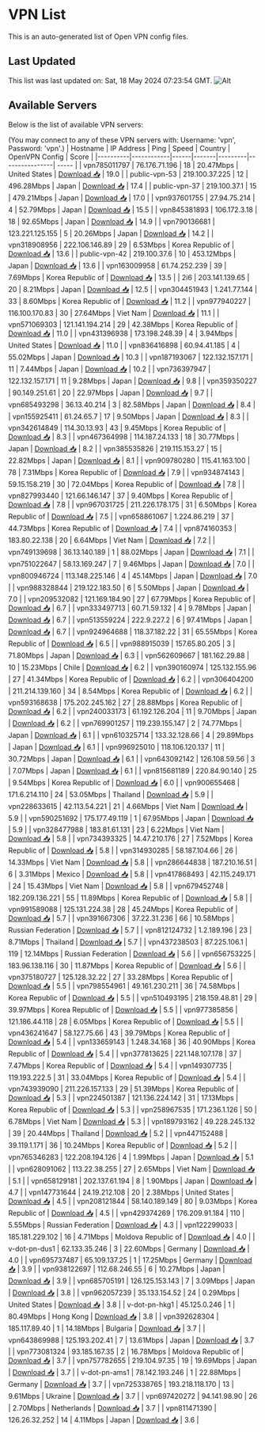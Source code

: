 # VPN List

This is an auto-generated list of Open VPN config files.

## Last Updated

This list was last updated on: Sat, 18 May 2024 07:23:54 GMT.
![Alt](https://repobeats.axiom.co/api/embed/186b98318ef1479477931607c1ad7d823f12451f.svg "Repobeats analytics image")

## Available Servers

Below is the list of available VPN servers:

(You may connect to any of these VPN servers with: Username: 'vpn', Password: 'vpn'.)
| Hostname | IP Address | Ping | Speed | Country | OpenVPN Config | Score |
|----------|------------|------|-------|---------|----------------| ----- |
| vpn785011797 | 76.176.71.196 | 18 | 20.47Mbps | United States | [Download 📥](./configs/server_0_US.ovpn) | 19.0 |
| public-vpn-53 | 219.100.37.225 | 12 | 496.28Mbps | Japan | [Download 📥](./configs/server_1_JP.ovpn) | 17.4 |
| public-vpn-37 | 219.100.37.1 | 15 | 479.21Mbps | Japan | [Download 📥](./configs/server_2_JP.ovpn) | 17.0 |
| vpn937601755 | 27.94.75.214 | 4 | 52.79Mbps | Japan | [Download 📥](./configs/server_3_JP.ovpn) | 15.5 |
| vpn845381893 | 106.172.3.18 | 18 | 92.65Mbps | Japan | [Download 📥](./configs/server_4_JP.ovpn) | 14.9 |
| vpn790136681 | 123.221.125.155 | 5 | 20.26Mbps | Japan | [Download 📥](./configs/server_5_JP.ovpn) | 14.2 |
| vpn318908956 | 222.106.146.89 | 29 | 6.53Mbps | Korea Republic of | [Download 📥](./configs/server_6_KR.ovpn) | 13.6 |
| public-vpn-42 | 219.100.37.6 | 10 | 453.12Mbps | Japan | [Download 📥](./configs/server_7_JP.ovpn) | 13.6 |
| vpn163009958 | 61.74.252.239 | 39 | 7.69Mbps | Korea Republic of | [Download 📥](./configs/server_8_KR.ovpn) | 13.5 |
| 2i6 | 203.141.139.65 | 20 | 8.21Mbps | Japan | [Download 📥](./configs/server_9_JP.ovpn) | 12.5 |
| vpn304451943 | 1.241.77.144 | 33 | 8.60Mbps | Korea Republic of | [Download 📥](./configs/server_10_KR.ovpn) | 11.2 |
| vpn977940227 | 116.100.170.83 | 30 | 27.64Mbps | Viet Nam | [Download 📥](./configs/server_11_VN.ovpn) | 11.1 |
| vpn571069303 | 121.141.194.214 | 29 | 42.38Mbps | Korea Republic of | [Download 📥](./configs/server_12_KR.ovpn) | 11.0 |
| vpn431396938 | 173.198.248.39 | 4 | 3.94Mbps | United States | [Download 📥](./configs/server_13_US.ovpn) | 11.0 |
| vpn836416898 | 60.94.41.185 | 4 | 55.02Mbps | Japan | [Download 📥](./configs/server_14_JP.ovpn) | 10.3 |
| vpn187193067 | 122.132.157.171 | 11 | 7.44Mbps | Japan | [Download 📥](./configs/server_15_JP.ovpn) | 10.2 |
| vpn736397947 | 122.132.157.171 | 11 | 9.28Mbps | Japan | [Download 📥](./configs/server_16_JP.ovpn) | 9.8 |
| vpn359350227 | 90.149.251.61 | 20 | 22.97Mbps | Japan | [Download 📥](./configs/server_17_JP.ovpn) | 9.7 |
| vpn685493298 | 36.13.40.214 | 3 | 82.58Mbps | Japan | [Download 📥](./configs/server_18_JP.ovpn) | 8.4 |
| vpn155925411 | 61.24.65.7 | 17 | 9.50Mbps | Japan | [Download 📥](./configs/server_19_JP.ovpn) | 8.3 |
| vpn342614849 | 114.30.13.93 | 43 | 9.45Mbps | Korea Republic of | [Download 📥](./configs/server_20_KR.ovpn) | 8.3 |
| vpn467364998 | 114.187.24.133 | 18 | 30.77Mbps | Japan | [Download 📥](./configs/server_21_JP.ovpn) | 8.2 |
| vpn385535826 | 219.115.153.27 | 15 | 22.82Mbps | Japan | [Download 📥](./configs/server_22_JP.ovpn) | 8.1 |
| vpn909780280 | 115.41.163.100 | 78 | 7.31Mbps | Korea Republic of | [Download 📥](./configs/server_23_KR.ovpn) | 7.9 |
| vpn934874143 | 59.15.158.219 | 30 | 72.04Mbps | Korea Republic of | [Download 📥](./configs/server_24_KR.ovpn) | 7.8 |
| vpn827993440 | 121.66.146.147 | 37 | 9.40Mbps | Korea Republic of | [Download 📥](./configs/server_25_KR.ovpn) | 7.8 |
| vpn967031725 | 211.226.178.175 | 31 | 6.50Mbps | Korea Republic of | [Download 📥](./configs/server_26_KR.ovpn) | 7.5 |
| vpn658861067 | 1.224.86.219 | 37 | 44.73Mbps | Korea Republic of | [Download 📥](./configs/server_27_KR.ovpn) | 7.4 |
| vpn874160353 | 183.80.22.138 | 20 | 6.64Mbps | Viet Nam | [Download 📥](./configs/server_28_VN.ovpn) | 7.2 |
| vpn749139698 | 36.13.140.189 | 1 | 88.02Mbps | Japan | [Download 📥](./configs/server_29_JP.ovpn) | 7.1 |
| vpn751022647 | 58.13.169.247 | 7 | 9.46Mbps | Japan | [Download 📥](./configs/server_30_JP.ovpn) | 7.0 |
| vpn800946724 | 113.148.225.146 | 4 | 45.14Mbps | Japan | [Download 📥](./configs/server_31_JP.ovpn) | 7.0 |
| vpn988328844 | 219.122.183.50 | 6 | 5.50Mbps | Japan | [Download 📥](./configs/server_32_JP.ovpn) | 7.0 |
| vpn209532082 | 121.169.184.90 | 27 | 67.79Mbps | Korea Republic of | [Download 📥](./configs/server_33_KR.ovpn) | 6.7 |
| vpn333497713 | 60.71.59.132 | 4 | 9.78Mbps | Japan | [Download 📥](./configs/server_34_JP.ovpn) | 6.7 |
| vpn513559224 | 222.9.227.2 | 6 | 97.41Mbps | Japan | [Download 📥](./configs/server_35_JP.ovpn) | 6.7 |
| vpn924964688 | 118.37.182.22 | 31 | 65.55Mbps | Korea Republic of | [Download 📥](./configs/server_36_KR.ovpn) | 6.5 |
| vpn988915039 | 157.65.80.205 | 3 | 71.80Mbps | Japan | [Download 📥](./configs/server_37_JP.ovpn) | 6.3 |
| vpn562609667 | 181.162.29.88 | 10 | 15.23Mbps | Chile | [Download 📥](./configs/server_38_CL.ovpn) | 6.2 |
| vpn390160974 | 125.132.155.96 | 27 | 41.34Mbps | Korea Republic of | [Download 📥](./configs/server_39_KR.ovpn) | 6.2 |
| vpn306404200 | 211.214.139.160 | 34 | 8.54Mbps | Korea Republic of | [Download 📥](./configs/server_40_KR.ovpn) | 6.2 |
| vpn593168638 | 175.202.245.162 | 27 | 28.88Mbps | Korea Republic of | [Download 📥](./configs/server_41_KR.ovpn) | 6.2 |
| vpn240033173 | 61.192.126.204 | 11 | 9.70Mbps | Japan | [Download 📥](./configs/server_42_JP.ovpn) | 6.2 |
| vpn769901257 | 119.239.155.147 | 2 | 74.77Mbps | Japan | [Download 📥](./configs/server_43_JP.ovpn) | 6.1 |
| vpn610325714 | 133.32.128.66 | 4 | 29.89Mbps | Japan | [Download 📥](./configs/server_44_JP.ovpn) | 6.1 |
| vpn996925010 | 118.106.120.137 | 11 | 30.72Mbps | Japan | [Download 📥](./configs/server_45_JP.ovpn) | 6.1 |
| vpn643092142 | 126.108.59.56 | 3 | 7.07Mbps | Japan | [Download 📥](./configs/server_46_JP.ovpn) | 6.1 |
| vpn815681189 | 220.84.90.140 | 25 | 9.54Mbps | Korea Republic of | [Download 📥](./configs/server_47_KR.ovpn) | 6.0 |
| vpn900655468 | 171.6.214.110 | 24 | 53.05Mbps | Thailand | [Download 📥](./configs/server_48_TH.ovpn) | 5.9 |
| vpn228633615 | 42.113.54.221 | 21 | 4.66Mbps | Viet Nam | [Download 📥](./configs/server_49_VN.ovpn) | 5.9 |
| vpn590251692 | 175.177.49.119 | 1 | 67.95Mbps | Japan | [Download 📥](./configs/server_50_JP.ovpn) | 5.9 |
| vpn328477988 | 183.81.61.131 | 23 | 6.22Mbps | Viet Nam | [Download 📥](./configs/server_51_VN.ovpn) | 5.8 |
| vpn734393325 | 14.47.210.176 | 27 | 7.52Mbps | Korea Republic of | [Download 📥](./configs/server_52_KR.ovpn) | 5.8 |
| vpn314930285 | 58.187.104.66 | 26 | 14.33Mbps | Viet Nam | [Download 📥](./configs/server_53_VN.ovpn) | 5.8 |
| vpn286644838 | 187.210.16.51 | 6 | 3.31Mbps | Mexico | [Download 📥](./configs/server_54_MX.ovpn) | 5.8 |
| vpn417868493 | 42.115.249.171 | 24 | 15.43Mbps | Viet Nam | [Download 📥](./configs/server_55_VN.ovpn) | 5.8 |
| vpn679452748 | 182.209.136.221 | 55 | 11.89Mbps | Korea Republic of | [Download 📥](./configs/server_56_KR.ovpn) | 5.8 |
| vpn991589088 | 125.131.224.38 | 28 | 45.24Mbps | Korea Republic of | [Download 📥](./configs/server_57_KR.ovpn) | 5.7 |
| vpn391667306 | 37.22.31.236 | 66 | 10.58Mbps | Russian Federation | [Download 📥](./configs/server_58_RU.ovpn) | 5.7 |
| vpn812124732 | 1.2.189.196 | 23 | 8.71Mbps | Thailand | [Download 📥](./configs/server_59_TH.ovpn) | 5.7 |
| vpn437238503 | 87.225.106.1 | 119 | 12.14Mbps | Russian Federation | [Download 📥](./configs/server_60_RU.ovpn) | 5.6 |
| vpn656753225 | 183.96.138.116 | 30 | 11.87Mbps | Korea Republic of | [Download 📥](./configs/server_61_KR.ovpn) | 5.6 |
| vpn375180727 | 125.128.32.22 | 27 | 33.28Mbps | Korea Republic of | [Download 📥](./configs/server_62_KR.ovpn) | 5.5 |
| vpn798554961 | 49.161.230.211 | 36 | 74.58Mbps | Korea Republic of | [Download 📥](./configs/server_63_KR.ovpn) | 5.5 |
| vpn510493195 | 218.159.48.81 | 29 | 39.97Mbps | Korea Republic of | [Download 📥](./configs/server_64_KR.ovpn) | 5.5 |
| vpn977385856 | 121.186.44.118 | 28 | 6.05Mbps | Korea Republic of | [Download 📥](./configs/server_65_KR.ovpn) | 5.5 |
| vpn436241647 | 58.127.75.66 | 43 | 39.79Mbps | Korea Republic of | [Download 📥](./configs/server_66_KR.ovpn) | 5.4 |
| vpn133659143 | 1.248.34.168 | 36 | 40.90Mbps | Korea Republic of | [Download 📥](./configs/server_67_KR.ovpn) | 5.4 |
| vpn377813625 | 221.148.107.178 | 37 | 7.47Mbps | Korea Republic of | [Download 📥](./configs/server_68_KR.ovpn) | 5.4 |
| vpn149307735 | 119.193.222.5 | 31 | 33.04Mbps | Korea Republic of | [Download 📥](./configs/server_69_KR.ovpn) | 5.4 |
| vpn743939090 | 211.226.157.133 | 29 | 51.39Mbps | Korea Republic of | [Download 📥](./configs/server_70_KR.ovpn) | 5.3 |
| vpn224501387 | 121.136.224.142 | 31 | 17.13Mbps | Korea Republic of | [Download 📥](./configs/server_71_KR.ovpn) | 5.3 |
| vpn258967535 | 171.236.1.126 | 50 | 6.78Mbps | Viet Nam | [Download 📥](./configs/server_72_VN.ovpn) | 5.3 |
| vpn189793162 | 49.228.245.132 | 39 | 20.44Mbps | Thailand | [Download 📥](./configs/server_73_TH.ovpn) | 5.2 |
| vpn447152488 | 39.119.1.171 | 36 | 10.24Mbps | Korea Republic of | [Download 📥](./configs/server_74_KR.ovpn) | 5.2 |
| vpn765346283 | 122.208.194.126 | 4 | 1.99Mbps | Japan | [Download 📥](./configs/server_75_JP.ovpn) | 5.1 |
| vpn628091062 | 113.22.38.255 | 27 | 2.65Mbps | Viet Nam | [Download 📥](./configs/server_76_VN.ovpn) | 5.1 |
| vpn658129181 | 202.137.61.194 | 8 | 1.90Mbps | Japan | [Download 📥](./configs/server_77_JP.ovpn) | 4.7 |
| vpn147731644 | 24.19.212.108 | 20 | 2.38Mbps | United States | [Download 📥](./configs/server_78_US.ovpn) | 4.5 |
| vpn208121844 | 58.140.189.149 | 80 | 9.03Mbps | Korea Republic of | [Download 📥](./configs/server_79_KR.ovpn) | 4.5 |
| vpn429374269 | 176.209.91.184 | 110 | 5.55Mbps | Russian Federation | [Download 📥](./configs/server_80_RU.ovpn) | 4.3 |
| vpn122299033 | 185.181.229.102 | 16 | 4.71Mbps | Moldova Republic of | [Download 📥](./configs/server_81_MD.ovpn) | 4.0 |
| v-dot-pn-dus1 | 62.133.35.246 | 3 | 22.60Mbps | Germany | [Download 📥](./configs/server_82_DE.ovpn) | 4.0 |
| vpn695737487 | 65.109.137.25 | 1 | 17.25Mbps | Germany | [Download 📥](./configs/server_83_DE.ovpn) | 3.9 |
| vpn938122697 | 112.68.246.55 | 6 | 10.27Mbps | Japan | [Download 📥](./configs/server_84_JP.ovpn) | 3.9 |
| vpn685705191 | 126.125.153.143 | 7 | 3.09Mbps | Japan | [Download 📥](./configs/server_85_JP.ovpn) | 3.8 |
| vpn962057239 | 35.133.154.52 | 24 | 0.29Mbps | United States | [Download 📥](./configs/server_86_US.ovpn) | 3.8 |
| v-dot-pn-hkg1 | 45.125.0.246 | 1 | 80.49Mbps | Hong Kong | [Download 📥](./configs/server_87_HK.ovpn) | 3.8 |
| vpn392628304 | 185.117.89.40 | 1 | 14.18Mbps | Bulgaria | [Download 📥](./configs/server_88_BG.ovpn) | 3.7 |
| vpn643869988 | 125.193.202.41 | 7 | 13.61Mbps | Japan | [Download 📥](./configs/server_89_JP.ovpn) | 3.7 |
| vpn773081324 | 93.185.167.35 | 2 | 16.78Mbps | Moldova Republic of | [Download 📥](./configs/server_90_MD.ovpn) | 3.7 |
| vpn757782655 | 219.104.97.35 | 19 | 19.69Mbps | Japan | [Download 📥](./configs/server_91_JP.ovpn) | 3.7 |
| v-dot-pn-ams1 | 78.142.193.246 | 1 | 22.88Mbps | Germany | [Download 📥](./configs/server_92_DE.ovpn) | 3.7 |
| vpn725338765 | 193.218.118.170 | 13 | 9.61Mbps | Ukraine | [Download 📥](./configs/server_93_UA.ovpn) | 3.7 |
| vpn697420272 | 94.141.98.90 | 26 | 2.70Mbps | Netherlands | [Download 📥](./configs/server_94_NL.ovpn) | 3.7 |
| vpn811471390 | 126.26.32.252 | 14 | 4.11Mbps | Japan | [Download 📥](./configs/server_95_JP.ovpn) | 3.6 |
